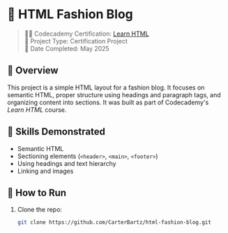 # 📝 HTML Fashion Blog

> 👨‍🎓 Codecademy Certification: [Learn HTML](https://www.codecademy.com/courses/learn-html/projects/html-fashion-blog)  
> 📁 Project Type: Certification Project  
> 📅 Date Completed: May 2025  

## 🧠 Overview
This project is a simple HTML layout for a fashion blog. It focuses on semantic HTML, proper structure using headings and paragraph tags, and organizing content into sections. It was built as part of Codecademy's *Learn HTML* course.

## 🧱 Skills Demonstrated
- Semantic HTML
- Sectioning elements (`<header>`, `<main>`, `<footer>`)
- Using headings and text hierarchy
- Linking and images

## 🚀 How to Run
1. Clone the repo:
   ```bash
   git clone https://github.com/CarterBartz/html-fashion-blog.git
